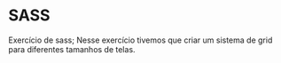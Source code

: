 # SASS

  Exercício de sass;
  Nesse exercício tivemos que criar um sistema de grid para diferentes tamanhos de telas.